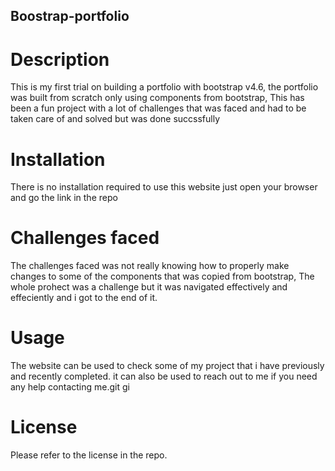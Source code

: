 ## Boostrap-portfolio

# Description
This is my first trial on building a portfolio with bootstrap v4.6, the portfolio was built from scratch only using components from bootstrap, This has been a fun project with
a lot of challenges that was faced and had to be taken care of and solved but was done succssfully

# Installation
There is no installation required to use this website just open your browser and go the link in the repo

# Challenges faced
The challenges faced  was not really knowing how to properly make changes to some of the components that was copied from bootstrap, 
The whole prohect was a challenge but it was navigated effectively and effeciently and i got to the end of it.

# Usage
The website can be used to check some of my project that i have previously and recently completed.
it can also be used to reach out to me if you need any help contacting me.git gi
# License
Please refer to the license in the repo.